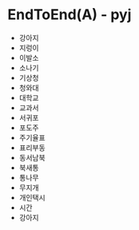 # EndToEnd(A) - pyj

- 강아지
- 지렁이
- 이발소
- 소나기
- 기상청
- 청와대
- 대학교
- 교과서
- 서귀포
- 포도주
- 주기율표
- 표리부동
- 동서남북
- 북새통
- 통나무
- 무지개
- 개인택시
- 시간
- 강아지
